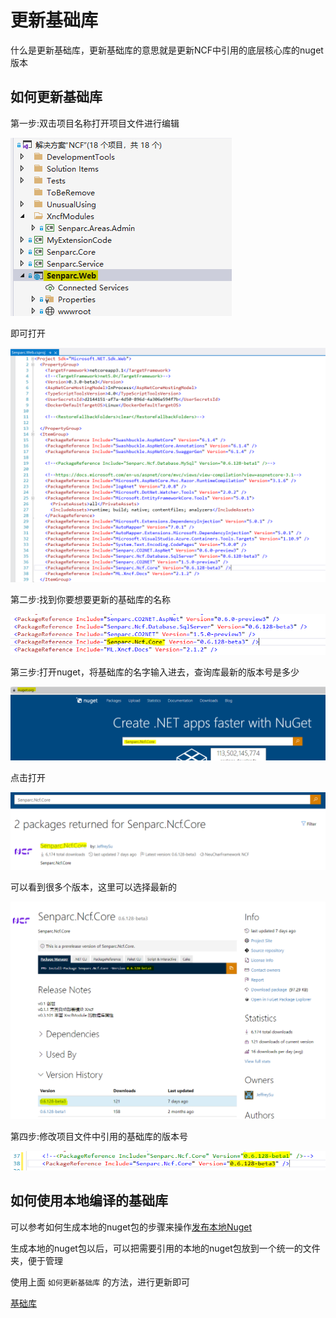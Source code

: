 # 更新基础库

什么是更新基础库，更新基础库的意思就是更新NCF中引用的底层核心库的nuget版本

## 如何更新基础库

第一步:双击项目名称打开项目文件进行编辑

<img src="./images/double-click-project.png" />

即可打开

<img src="./images/opened-project-file.png" />

第二步:找到你要想要更新的基础库的名称

<img src="./images/find-library-name.png" />

第三步:打开nuget，将基础库的名字输入进去，查询库最新的版本号是多少

<img src="./images/search-package-name-for-nuget.png" />

点击打开

<img src="./images/select-package.png" />

可以看到很多个版本，这里可以选择最新的

<img src="./images/select-last-new-version.png" />

第四步:修改项目文件中引用的基础库的版本号

<img src="./images/update-library-version.png" />

## 如何使用本地编译的基础库

可以参考如何生成本地的nuget包的步骤来操作[发布本地Nuget](/start/developer/issue_local_nuget.html)

生成本地的nuget包以后，可以把需要引用的本地的nuget包放到一个统一的文件夹，便于管理

使用上面 `如何更新基础库` 的方法，进行更新即可

[基础库](/NcfPackageSources)

